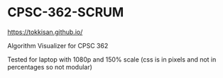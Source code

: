 # CPSC-362-SCRUM
https://tokkisan.github.io/ 

Algorithm Visualizer for CPSC 362

Tested for laptop with 1080p and 150% scale (css is in pixels and not in percentages so not modular)
